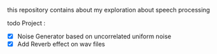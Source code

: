 this repository contains about my exploration about speech processing

todo Project :
- [x] Noise Generator based on uncorrelated uniform noise
- [x] Add Reverb effect on wav files
